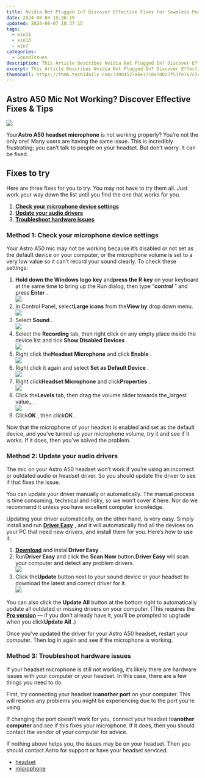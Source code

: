 ```yaml
---
title: Nvidia Not Plugged In? Discover Effective Fixes for Seamless Performance
date: 2024-08-04 15:38:19
updated: 2024-08-07 10:37:15
tags:
  - win11
  - win10
  - win7
categories:
  - SoundIssues
description: This Article Describes Nvidia Not Plugged In? Discover Effective Fixes for Seamless Performance
excerpt: This Article Describes Nvidia Not Plugged In? Discover Effective Fixes for Seamless Performance
thumbnail: https://thmb.techidaily.com/33904527a6e1718a50027f53fe767c2c1eedacdbdef4cb5558c43f077a848c48.jpg
---
```


## Astro A50 Mic Not Working? Discover Effective Fixes & Tips

![](https://images.drivereasy.com/wp-content/uploads/2018/08/3AS52-AGW9N-510_primary_3-300x300.jpg)

 Your**Astro A50 headset microphone** is not working properly? You’re not the only one! Many users are having the same issue. This is incredibly frustrating; you can’t talk to people on your headset. But don’t worry. It can be fixed…

## Fixes to try

 Here are three fixes for you to try. You may not have to try them all. Just work your way down the list until you find the one that works for you.

1. [](https://tools.techidaily.com/drivereasy/download/) [**Check your microphone device settings**](https://tools.techidaily.com/drivereasy/download/)
2. [**Update your audio drivers**](https://tools.techidaily.com/drivereasy/download/)
3. [**Troubleshoot hardware issues**](https://tools.techidaily.com/drivereasy/download/)

### Method 1: Check your microphone device settings

 Your Astro A50 mic may not be working because it’s disabled or not set as the default device on your computer, or the microphone volume is set to a very low value so it can’t record your sound clearly. To check these settings:

1. **Hold down the Windows logo** **key**  and**press the R** **key** on your keyboard at the same time to bring up the Run dialog, then type “_**control**_ ” and press **Enter** .  
![](https://images.drivereasy.com/wp-content/uploads/2018/07/img_5b4da30462b97.png)
2. In Control Panel, select**Large icons** from the**View by** drop down menu.  
![](https://images.drivereasy.com/wp-content/uploads/2018/07/img_5b4da34f9240e.jpg)
3. Select **Sound** .  
![](https://images.drivereasy.com/wp-content/uploads/2018/07/img_5b4da41a7f6f0.jpg)
4. Select the **Recording** tab, then right click on any empty place inside the device list and tick **Show Disabled Devices** .  
![](https://images.drivereasy.com/wp-content/uploads/2018/07/img_5b4dc36f136c6.jpg)
5. Right click the**Headset Microphone** and click **Enable** .  
![](https://images.drivereasy.com/wp-content/uploads/2018/07/img_5b4daac96f5e7.jpg)
6. Right click it again and select **Set as Default Device** .  
![](https://images.drivereasy.com/wp-content/uploads/2018/07/img_5b4dacbcd8e83.jpg)
7. Right click**Headset Microphone** and click**Properties** .  
![](https://images.drivereasy.com/wp-content/uploads/2018/07/img_5b4dae7338d5d.jpg)
8. Click the**Levels** tab, then drag the volume slider towards the_largest value_ .  
![](https://images.drivereasy.com/wp-content/uploads/2018/07/img_5b4db71801655.jpg)
9. Click**OK** , then click**OK** .

 Now that the microphone of your headset is enabled and set as the default device, and you’ve turned up your microphone volume, try it and see if it works. If it does, then you’ve solved the problem.

### Method 2: Update your audio drivers

 The mic on your Astro A50 headset won’t work if you’re using an incorrect or outdated audio or headset driver. So you should update the driver to see if that fixes the issue.

 You can update your driver manually or automatically. The manual process is time consuming, technical and risky, so we won’t cover it here. Nor do we recommend it unless you have excellent computer knowledge.

 Updating your driver automatically, on the other hand, is very easy. Simply install and run [**Driver Easy**](https://tools.techidaily.com/drivereasy/download/) , and it will automatically find all the devices on your PC that need new drivers, and install them for you. Here’s how to use it.

1. [**Download**](https://tools.techidaily.com/drivereasy/download/) and install**Driver Easy** .
2. Run**Driver Easy** and click the **Scan Now** button.**Driver Easy** will scan your computer and detect any problem drivers.  
![](https://images.drivereasy.com/wp-content/uploads/2018/07/img_5b4dc0b9d2848.jpg)
3. Click the**Update** button next to your sound device or your headset to download the latest and correct driver for it.  
![](https://images.drivereasy.com/wp-content/uploads/2018/07/img_5b4dbe76cbcd6.jpg)

 You can also click the **Update All** button at the bottom right to automatically update all outdated or missing drivers on your computer. (This requires the [**Pro version**](https://tools.techidaily.com/drivereasy/download/) — if you don’t already have it, you’ll be prompted to upgrade when you click**Update All** .)

 Once you’ve updated the driver for your Astro A50 headset, restart your computer. Then log in again and see if the microphone is working.

### Method 3: Troubleshoot hardware issues

 If your headset microphone is still not working, it’s likely there are hardware issues with your computer or your headset. In this case, there are a few things you need to do.

 First, try connecting your headset to**another port** on your computer. This will resolve any problems you might be experiencing due to the port you’re using.

 If changing the port doesn’t work for you, connect your headset to**another computer** and see if this fixes your microphone. If it does, then you should contact the vendor of your computer for advice.

 If nothing above helps you, the issues may be on your headset. Then you should contact Astro for support or have your headset serviced.

* [headset](https://tools.techidaily.com/drivereasy/download/)
* [microphone](https://tools.techidaily.com/drivereasy/download/)

<ins class="adsbygoogle"
     style="display:block"
     data-ad-format="autorelaxed"
     data-ad-client="ca-pub-7571918770474297"
     data-ad-slot="1223367746"></ins>



<ins class="adsbygoogle"
     style="display:block"
     data-ad-client="ca-pub-7571918770474297"
     data-ad-slot="8358498916"
     data-ad-format="auto"
     data-full-width-responsive="true"></ins>
